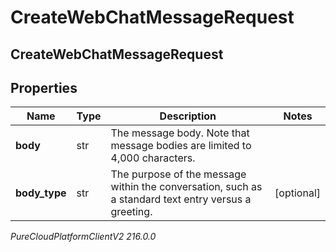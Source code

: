 # CreateWebChatMessageRequest

## CreateWebChatMessageRequest

## Properties

|Name | Type | Description | Notes|
|------------ | ------------- | ------------- | -------------|
| **body** | str | The message body. Note that message bodies are limited to 4,000 characters. | |
| **body_type** | str | The purpose of the message within the conversation, such as a standard text entry versus a greeting. | [optional] |



_PureCloudPlatformClientV2 216.0.0_
